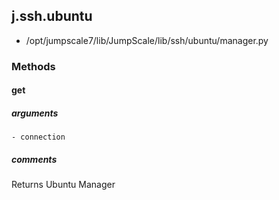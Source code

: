 ## j.ssh.ubuntu

- /opt/jumpscale7/lib/JumpScale/lib/ssh/ubuntu/manager.py

### Methods

#### get 
##### arguments

    - connection

##### comments

Returns Ubuntu Manager

